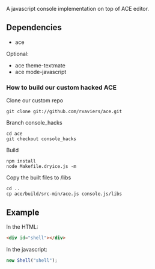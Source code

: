 A javascript console implementation on top of ACE editor.


## Dependencies

- ace

Optional:
- ace theme-textmate
- ace mode-javascript

### How to build our custom hacked ACE

Clone our custom repo
```
git clone git://github.com/rxaviers/ace.git
```

Branch console_hacks
```
cd ace
git checkout console_hacks
```

Build
```
npm install
node Makefile.dryice.js -m
```

Copy the built files to /libs
```
cd ..
cp ace/build/src-min/ace.js console.js/libs
```

## Example

In the HTML:
```html
<div id="shell"></div>
```

In the javascript:
```javascript
new Shell("shell");
```
